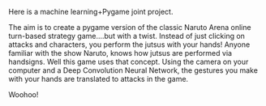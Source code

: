 Here is a machine learning+Pygame joint project.

The aim is to create a pygame version of the classic Naruto Arena online turn-based strategy game....but with a twist.
Instead of just clicking on attacks and characters, you perform the jutsus with your hands! Anyone familiar with the show Naruto, knows
how jutsus are performed via handsigns. Well this game uses that concept. Using the camera on your computer and a Deep Convolution Neural Network,
the gestures you make with your hands are translated to attacks in the game.

Woohoo!
